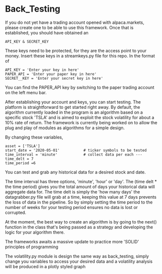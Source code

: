 # Back_Testing

If you do not yet have a trading account opened with alpaca.markets, please create one to be able to use this framework.
Once that is established, you should have obtained an

    API_KEY & SECRET_KEY
    
These keys need to be protected, for they are the access point to your money. Insert these keys 
in a streamkeys.py file for this repo. In the format of

    API_KEY = 'Enter your key in here'
    PAPER_API = 'Enter your paper key in here'
    SECRET__KEY = 'Enter your secret key in here'
    
You can find the PAPER_API key by switching to the paper trading account on the left menu bar.

After establishing your account and keys, you can start testing. The platform is straightforward to get started right away. By default, the algorithm currently loaded in the program is an algorithm based on a specific stock 'TSLA' and is aimed to exploit the stock volatility for about a 10% rate of return.
The framework is currently being worked on to allow the plug and play of modules as algorithms for a simple design.

By changing these variables,

    asset = ['TSLA']
    start_date = '2020-05-01'           # ticker symbols to be tested
    time_interval = 'minute'            # collect data per each ---
    time_delt = 7
    time_period =6 
    
You can test and grab any historical data for a desired stock and date.

The time interval has three options, 'minute', 'hour' or 'day'.
The (time delt * the time period)  gives you the total amount of days your historical data will aggregate data for.
The time delt is simply the 'how many days' the datagrabber.py file will grab at a time, keeping this value at 7 days prevents the loss of data in the pipeline. So by simply setting the time period to the number of weeks for your testing period ensures no data is lost or corrupted. 

At the moment, the best way to create an algorithm is by going to the next() function in the class that's being passed as a strategy and developing the logic for your algorithm there.

The frameworks awaits a massive update to practice more 'SOLID' principles of programming


The volatility.py module is design the same way as back_testing, simply change you variables to access your desired data and a volatility analysis will be produced in a plotly styled graph

